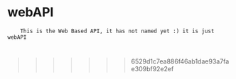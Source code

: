 
# webAPI
		This is the Web Based API, it has not named yet :) it is just webAPI
#
>>>>>>> 6529d1c7ea886f46ab1dae93a7fae309bf92e2ef
